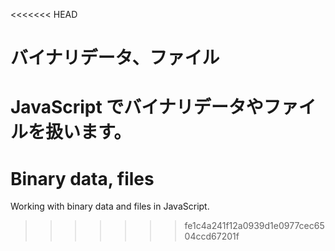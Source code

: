 <<<<<<< HEAD
# バイナリデータ、ファイル

JavaScript でバイナリデータやファイルを扱います。
=======
# Binary data, files

Working with binary data and files in JavaScript.
>>>>>>> fe1c4a241f12a0939d1e0977cec6504ccd67201f
